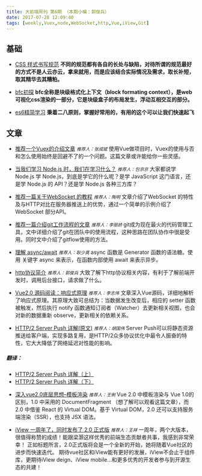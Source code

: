 ```yaml
---
title: 大前端周刊 第6期 （本期小编：郭俊兵）
date: 2017-07-28 12:09:40
tags: [weekly,Vuex,node,WebSocket,http,Vue,iView,Git]
---
```


## 基础
* [CSS 样式书写规范](https://mp.weixin.qq.com/s?__biz=MzAxODE2MjM1MA==&mid=2651552360&idx=1&sn=8d2bc092405fc23379a786a6b7a36274&chksm=8025ada9b75224bfd372ce168cb0f9cb6959255e2a7e94556eacea5d1d8e4b559dd494704ae5&mpshare=1&scene=1&srcid=0720bFFOVROJ90Pe2ZutzpQz#rd)
**不同的规范都有各自的长处与缺陷，对待所谓的规范最好的方式不是人云亦云，拿来就用，而是应该结合实际情况及需求，取长补短，取其精华去其糟粕。**

* [bfc初探](https://segmentfault.com/a/1190000010150841)
**bfc全称是块级格式化上下文（block formating context），是web可视化css渲染的一部分，它是块级盒子的布局发生，浮动互相交互的部分。**

* [es6精简学习](https://segmentfault.com/a/1190000010279009)
**秉着二八原则，掌握好常用的，有用的这个可以让我们快速起飞**

## 文章
* [推荐一个Vuex的介绍文章](https://github.com/chenbin92/blog/issues/1)
<small>*推荐人：张成斌*</small>
使用Vue做项目时，Vuex的使用与否和怎么使用始终是回避不了的一个问题。这篇文章或许能给你一些灵感。

* [当我们学习 Node.js 时，我们在学习什么？](https://mp.weixin.qq.com/s?__biz=MzIyMjYyMzg3MA==&mid=2247484289&idx=1&sn=9e7f6c0c5e6707c8b3d0a73b36bc00c1&chksm=e82be290df5c6b86e2be66f2eea6ee88be1449c3b40d8ebf40932798f95e651fbaf49ca698d0&mpshare=1&scene=1&srcid=0728VrhaVGLU4L9ednVFlmev&pass_ticket=UuoqCxRu07cu1Iw3Eo8nDcUi6ufOxbjgwdd0cRPXNFEztRXx6J2qpa2gAXxKir5f#rd)
<small>*推荐人：包京京*</small>
大家都说学 Node.js 学 Node.js，到底是学它的什么呢？是学 JavaScript 这门语言，还是学 Node.js 的 API？还是学 Node.js 各种三方库？

* [推荐一篇关于WebSocket 的教程](http://www.ruanyifeng.com/blog/2017/05/websocket.html)
<small>*推荐人：陶明*</small>
文章介绍了WebSocket 的特性及与HTTP对比在服务器推送上的优势，通过一个简单的示例介绍了WebSocket 部分API。

* [推荐一篇介绍git工作流程的文章](http://www.cnblogs.com/cnblogsfans/p/5075073.html)
<small>*推荐人：李丽娇*</small>
git成为现在最火的代码管理工具，文中详细介绍了git在团队中的使用流程，这种思路在团队协作中很是受用。同时文中介绍了gitflow使用的方法。

* [理解 async/await](https://juejin.im/post/596e142d5188254b532ce2da)
<small>*推荐人：耿少真*</small>
async 函数是 Generator 函数的语法糖。使用 关键字 async 来表示，在函数内部使用 await 来表示异步。

* [http协议简介](http://www.jianshu.com/p/80e25cb1d81a)
<small>*推荐人：郭俊兵*</small>
大致了解下http协议相关内容，有利于了解前端开发时，调用后台接口，请求做了什么。

* [Vue2.0 源码阅读：响应式原理](http://zhouweicsu.github.io/blog/2017/03/07/vue-2-0-reactivity/)
<small>*推荐人：李志伟*</small>
文章深入Vue源码，详细地解析了响应式原理。其原理大致可总结为：当数据发生改变后，相应的 setter 函数被触发，然后执行 notify 函数通知订阅者（Watcher）去更新相关视图，也会对新的数据重新 observe，更新相关的依赖关系。

* [HTTP/2 Server Push 详解(原文)](https://www.smashingmagazine.com/2017/04/guide-http2-server-push/)
<small>*推荐人：胡国伟*</small>
Server Push可以将静态资源推送给客户端，实现多路复用，是HTTP/2众多协议优化中最令人振奋的特性，它大大降低了网络延迟对性能的影响。
##### 翻译：
  - [HTTP/2 Server Push 详解（上）](http://www.alloyteam.com/2017/04/guide-http2-server-push-part1/)
  - [HTTP/2 Server Push 详解（下）](http://www.alloyteam.com/2017/04/guide-http2-server-push-part2/)

* [深入vue2.0底层思想–模板渲染](http://mp.weixin.qq.com/s/L5VK5v3fmzdjLdT6Z6w-rA)
<small>*推荐人：王俐*</small>
Vue 2.0 中模板渲染与 Vue 1.0的区别，1.0 中采用的 DocumentFragment （想了解可以观看这篇文章），而 2.0 中借鉴 React 的 Virtual DOM。基于 Virtual DOM，2.0 还可以支持服务端渲染（SSR），也支持 JSX 语法。

* [iView 一周年了，同时发布了 2.0 正式版](https://zhuanlan.zhihu.com/p/28090879)
<small>*推荐人：王祥*</small>
一周年，两个大版本，很值得称赞的成绩！能跟梁灏这样优秀的前端生态贡献者共事，我感到非常荣幸！
正如标题所言，2.0正式版将会是一个全新的开始，她将随着Vue社区的进步而快速迭代。
期待vue社区和iView能有更好的发展，iView不会止于组件库，更期待iView deign、iView mobile…和更多优秀的开发者参与到开源生态的共建！
